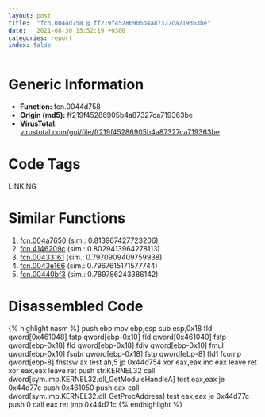 ```yaml
---
layout: post
title:  "fcn.0044d758 @ ff219f45286905b4a87327ca719363be"
date:   2021-08-30 15:52:19 +0300
categories: report
index: false
---
```


# Generic Information
- **Function:** fcn.0044d758
- **Origin (md5):** ff219f45286905b4a87327ca719363be
- **VirusTotal:** [virustotal.com/gui/file/ff219f45286905b4a87327ca719363be][virustotal_ref]

# Code Tags
<span class="tag" id="LINKING">LINKING</span>


# Similar Functions

1. [fcn.004a7650][similar_1_ref] (sim.: 0.813967427723206)
2. [fcn.4146209c][similar_2_ref] (sim.: 0.8029413964278113)
3. [fcn.00433161][similar_3_ref] (sim.: 0.7970909409759938)
4. [fcn.0043e166][similar_4_ref] (sim.: 0.7967615171577744)
5. [fcn.00440bf3][similar_5_ref] (sim.: 0.789786243386142)


# Disassembled Code

{% highlight nasm %}
push ebp
mov ebp,esp
sub esp,0x18
fld qword[0x461048]
fstp qword[ebp-0x10]
fld qword[0x461040]
fstp qword[ebp-0x18]
fld qword[ebp-0x18]
fdiv qword[ebp-0x10]
fmul qword[ebp-0x10]
fsubr qword[ebp-0x18]
fstp qword[ebp-8]
fld1 
fcomp qword[ebp-8]
fnstsw ax
test ah,5
jp 0x44d754
xor eax,eax
inc eax
leave 
ret 
xor eax,eax
leave 
ret 
push str.KERNEL32
call dword[sym.imp.KERNEL32.dll_GetModuleHandleA]
test eax,eax
je 0x44d77c
push 0x461050
push eax
call dword[sym.imp.KERNEL32.dll_GetProcAddress]
test eax,eax
je 0x44d77c
push 0
call eax
ret 
jmp 0x44d71c
{% endhighlight %}


[similar_1_ref]: /report/fcn.004a7650@3e981d1767f44f5fe2446a49ffe52f4e
[similar_2_ref]: /report/fcn.4146209c@5daa225ae71183cc507c1651166cc80a
[similar_3_ref]: /report/fcn.00433161@9964b63070116cfb2469e51850178af1
[similar_4_ref]: /report/fcn.0043e166@f86ab4114e997e148e8eceeac9acf240
[similar_5_ref]: /report/fcn.00440bf3@7b00dd8f2abf54a73bfb09681334ff78
[virustotal_ref]: https://www.virustotal.com/gui/file/ff219f45286905b4a87327ca719363be